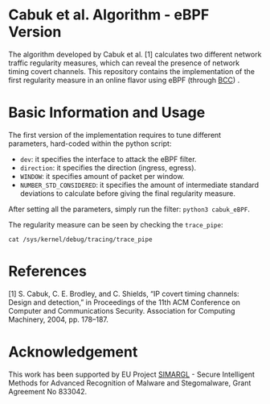 # Cabuk et al. Algorithm - eBPF Version

The algorithm developed by Cabuk et al. [1] calculates two different network traffic regularity measures, which can reveal the presence of network timing covert channels.
This repository contains the implementation of the first regularity measure in an online flavor using eBPF (through [BCC](https://github.com/iovisor/bcc)) .


# Basic Information and Usage
The first version of the implementation requires to tune different parameters, hard-coded within the python script:
- ```dev```: it specifies the interface to attack the eBPF filter.
- ```direction```: it specifies the direction (ingress, egress).
- ```WINDOW```: it specifies amount of packet per window.
- ```NUMBER_STD_CONSIDERED```: it specifies the amount of intermediate standard deviations to calculate before giving the final regularity measure.

After setting all the parameters, simply run the filter: ```python3 cabuk_eBPF```.

The regularity measure can be seen by checking the ```trace_pipe```:
```
cat /sys/kernel/debug/tracing/trace_pipe
```

# References

[1] S. Cabuk, C. E. Brodley, and C. Shields, “IP covert timing channels: Design and detection,” in Proceedings of the 11th ACM Conference on Computer and Communications Security. Association for Computing Machinery, 2004, pp. 178–187.




# Acknowledgement 

This work has been supported by EU Project [SIMARGL](https://simargl.eu) - Secure Intelligent Methods for Advanced Recognition of Malware and Stegomalware, Grant Agreement No 833042.
